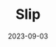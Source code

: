 ---
title: Slip
fulltitle: Slip

date: 2023-09-03

tags:
- 2023
characters:
- tzipora
categories:
- sketch
keywords:
- 2023

url: /stories/slip/

toc: false

rgb: 100, 90, 131

image: /images/fullres/slip.jpg
reddit:
print:
video:
caption: Lame sketch I did in place of finishing a drawing. Very purple.
---